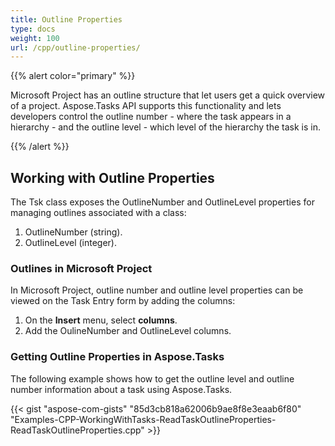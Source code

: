 ```yaml
---
title: Outline Properties
type: docs
weight: 100
url: /cpp/outline-properties/
---
```


{{% alert color="primary" %}} 

Microsoft Project has an outline structure that let users get a quick overview of a project. Aspose.Tasks API supports this functionality and lets developers control the outline number - where the task appears in a hierarchy - and the outline level - which level of the hierarchy the task is in.

{{% /alert %}} 
## **Working with Outline Properties**
The Tsk class exposes the OutlineNumber and OutlineLevel properties for managing outlines associated with a class:

1. OutlineNumber (string).
1. OutlineLevel (integer).
### **Outlines in Microsoft Project**
In Microsoft Project, outline number and outline level properties can be viewed on the Task Entry form by adding the columns:

1. On the **Insert** menu, select **columns**.
1. Add the OulineNumber and OutlineLevel columns.
### **Getting Outline Properties in Aspose.Tasks**
The following example shows how to get the outline level and outline number information about a task using Aspose.Tasks.

{{< gist "aspose-com-gists" "85d3cb818a62006b9ae8f8e3eaab6f80" "Examples-CPP-WorkingWithTasks-ReadTaskOutlineProperties-ReadTaskOutlineProperties.cpp" >}}
